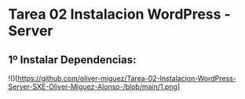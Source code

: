 # Tarea 02 Instalacion WordPress - Server

## 1º Instalar Dependencias:
!()[https://github.com/oliver-miguez/Tarea-02-Instalacion-WordPress-Server-SXE-Oliver-Miguez-Alonso-/blob/main/1.png]
